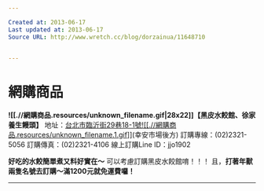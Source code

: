 ```yaml
---

Created at: 2013-06-17
Last updated at: 2013-06-17
Source URL: http://www.wretch.cc/blog/dorzainua/11648710


---
```


# 網購商品


**![[.//網購商品.resources/unknown_filename.gif\|28x22]]【黑皮水餃館、徐家養生饅頭】**
 地址：[台北市臨沂街29巷18-1號![[.//網購商品.resources/unknown_filename.1.gif]]](http://tw.rd.yahoo.com/referurl/wretch/maps/*http://tw.maps.yahoo.com/?ei=utf8&amp;addr=%E5%8F%B0%E5%8C%97%E5%B8%82%E8%87%A8%E6%B2%82%E8%A1%9729%E5%B7%B718-1%E8%99%9F)(幸安市場後方)
 訂購專線：(02)2321-5056
 訂購傳真：(02)2321-4106
 線上訂購Line ID：jjo1902

**好吃的水餃簡單煮又料好實在～**
可以考慮訂購黑皮水餃館唷！！！
且，**打著年獸兩隻名號去訂購～滿1200元就免運費囉！**

* * *

